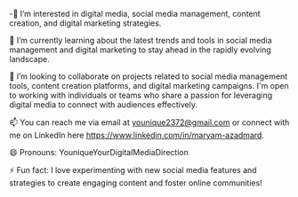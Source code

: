 -👀 I’m interested in digital media, social media management, content creation, and digital marketing strategies.

🌱 I’m currently learning about the latest trends and tools in social media management and digital marketing to stay ahead in the rapidly evolving landscape.

💞️ I’m looking to collaborate on projects related to social media management tools, content creation platforms, and digital marketing campaigns. I'm open to working with individuals or teams who share a passion for leveraging digital media to connect with audiences effectively.

📫 You can reach me via email at younique2372@gmail.com or connect with me on LinkedIn here https://www.linkedin.com/in/maryam-azadmard. 

😄 Pronouns: YouniqueYourDigitalMediaDirection

⚡ Fun fact: I love experimenting with new social media features and strategies to create engaging content and foster online communities!

<!---
YouniqueYourDigitalMediaDirection/YouniqueYourDigitalMediaDirection is a ✨ special ✨ repository because its `README.md` (this file) appears on your GitHub profile.
You can click the Preview link to take a look at your changes.
--->
